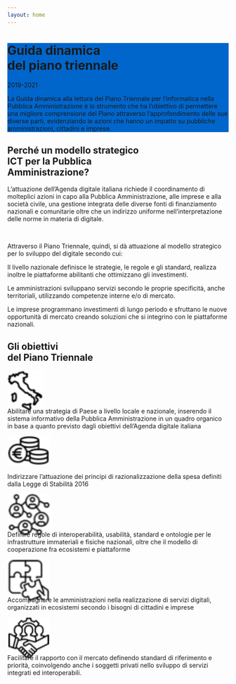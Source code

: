 ```yaml
---
layout: home
---
```

<style>
body {
  overflow-x: hidden;
}
</style>

<div class="u-layout-releaseFull primary-bg-b1 py-5" style="background: #0066cc url(../images/visual.png) no-repeat 60em 50%">
  <div class="col-xs-12 col-md-6 mx-auto">
    <h1 class="text-white">Guida dinamica<br> del piano triennale</h1>
    <p class="h6 text-white">2019-2021</p>
    <p class="text-white">
      La Guida dinamica alla lettura del Piano Triennale per l’informatica nella
      Pubblica Amministrazione è lo strumento che ha l’obiettivo di permettere una
      migliore comprensione del Piano attraverso l’approfondimento delle sue diverse
      parti, evidenziando le azioni che hanno un impatto su pubbliche amministrazioni,
      cittadini e imprese.
    </p>
  </div>
</div>

<div class="col-xs-12 col-lg-6 mx-auto my-5 text-center">
  <h2 class="mb-4">Perché un modello strategico<br> ICT per la Pubblica<br> Amministrazione?</h2>

  <p class="m-auto">
  L’attuazione dell’Agenda digitale italiana richiede il coordinamento di
  molteplici azioni in capo alla Pubblica Amministrazione, alle imprese e alla
  società civile, una gestione integrata delle diverse fonti di finanziamento
  nazionali e comunitarie oltre che un indirizzo uniforme nell’interpretazione
  delle norme in materia di digitale.
  </p>
  <br>
  <p class="m-auto">
  Attraverso il Piano Triennale, quindi, si dà attuazione al modello strategico
  per lo sviluppo del digitale secondo cui:
  </p>
</div>

<div class="d-flex flex-wrap">

  <div class="card-wrapper card-space col-xl-4 col-lg-4 col-md-6 col-sm-12 col-xs-12">
    <div class="card card-bg m-2">
      <div class="card-body">
        <p class="card-text h6">
          Il livello nazionale definisce le strategie, le regole e gli standard, realizza
          inoltre le piattaforme abilitanti che ottimizzano gli investimenti.
        </p>
      </div>
    </div>
  </div>

  <div class="card-wrapper card-space col-xl-4 col-lg-4 col-md-6 col-sm-12 col-xs-12">
    <div class="card card-bg m-2">
      <div class="card-body">
        <p class="card-text">
            Le amministrazioni sviluppano servizi secondo le proprie specificità, anche
            territoriali, utilizzando competenze interne e/o di mercato.
        </p>
      </div>
    </div>
  </div>

  <div class="card-wrapper card-space col-xl-4 col-lg-4 col-md-6 col-sm-12 col-xs-12">
    <div class="card card-bg m-2">
      <div class="card-body">
        <p class="card-text">
          Le imprese programmano investimenti di lungo periodo e sfruttano le nuove
          opportunità di mercato creando soluzioni che si integrino con le piattaforme
          nazionali.
        </p>
      </div>
    </div>
  </div>

</div>

<div class="col-xs-12 col-lg-6 mx-auto my-5 text-center">
  <h2 class="mb-4">Gli obiettivi<br> del Piano Triennale</h2>
</div>

<div class="d-flex flex-wrap">

  <div class="card-wrapper col-xl-4 col-lg-4 col-md-6 col-sm-12 col-xs-12">
    <div class="card m-4">
      <div class="card-body">
        <div style="height: 70px"><img src="/images/icon_coordinamento.svg" /></div>
        <p class="card-text">
  Abilitare una strategia di Paese a livello locale e nazionale, inserendo il
    sistema informativo della Pubblica Amministrazione in un quadro organico in
    base a quanto previsto dagli obiettivi dell’Agenda digitale italiana
        </p>
      </div>
    </div>
  </div>

  <div class="card-wrapper col-xl-4 col-lg-4 col-md-6 col-sm-12 col-xs-12">
    <div class="card m-4">
      <div class="card-body">
        <div style="height: 70px"><img src="/images/spesa.svg" /></div>
        <p class="card-text">
  Indirizzare l’attuazione dei principi di razionalizzazione della spesa
    definiti dalla Legge di Stabilità 2016
        </p>
      </div>
    </div>
  </div>

  <div class="card-wrapper col-xl-4 col-lg-4 col-md-6 col-sm-12 col-xs-12">
    <div class="card m-4">
      <div class="card-body">
        <div style="height: 70px"><img src="/images/regole.svg" /></div>
        <p class="card-text">
  Definire regole di interoperabilità, usabilità, standard e ontologie per le
    infrastrutture immateriali e fisiche nazionali, oltre che il modello di
    cooperazione fra ecosistemi e piattaforme
        </p>
      </div>
    </div>
  </div>

  <div class="card-wrapper col-xl-4 col-lg-4 col-md-6 col-sm-12 col-xs-12">
    <div class="card m-4">
      <div class="card-body">
         <div style="height: 70px"><img src="/images/ecosistemi.svg" /></div>
       <p class="card-text">
  Accompagnare le amministrazioni nella realizzazione di servizi digitali,
    organizzati in ecosistemi secondo i bisogni di cittadini e imprese 
        </p>
      </div>
    </div>
  </div>

  <div class="card-wrapper col-xl-4 col-lg-4 col-md-6 col-sm-12 col-xs-12">
    <div class="card m-4">
      <div class="card-body">
        <div style="height: 70px"><img src="/images/stakeholder.svg" /></div>
        <p class="card-text">
 Facilitare il rapporto con il mercato definendo standard di riferimento e
    priorità, coinvolgendo anche i soggetti privati nello sviluppo di servizi
    integrati ed interoperabili.
        </p>
      </div>
    </div>
  </div>

</div>

